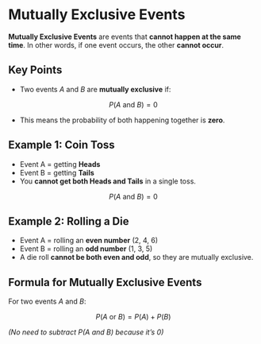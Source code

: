 # Mutually Exclusive Events

**Mutually Exclusive Events** are events that **cannot happen at the same time**. In other words, if one event occurs, the other **cannot occur**.

## Key Points

- Two events $A$ and $B$ are **mutually exclusive** if:

$$
P(A \text{ and } B) = 0
$$

- This means the probability of both happening together is **zero**.

## Example 1: Coin Toss

- Event A = getting **Heads**  
- Event B = getting **Tails**  
- You **cannot get both Heads and Tails** in a single toss.

$$
P(A \text{ and } B) = 0
$$

## Example 2: Rolling a Die

- Event A = rolling an **even number** (2, 4, 6)  
- Event B = rolling an **odd number** (1, 3, 5)  
- A die roll **cannot be both even and odd**, so they are mutually exclusive.

## Formula for Mutually Exclusive Events

For two events $A$ and $B$:

$$
P(A \text{ or } B) = P(A) + P(B)
$$

*(No need to subtract $P(A \text{ and } B)$ because it’s 0)*
